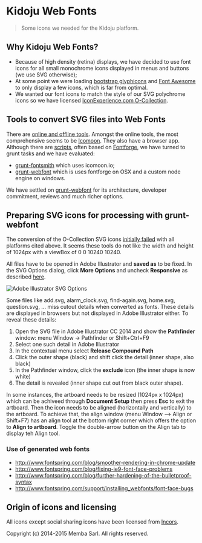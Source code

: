 # Kidoju Web Fonts

>  Some icons we needed for the Kidoju platform.

## Why Kidoju Web Fonts?

- Because of high density (retina) displays, we have decided to use font icons for all small monochrome icons displayed in menus and buttons (we use SVG otherwise);
- At some point we were loading [bootstrap glyphicons](http://getbootstrap.com/components/#glyphicons) and [Font Awesome](https://github.com/FortAwesome/Font-Awesome)
to only display a few icons, which is far from optimal.
- We wanted our font icons to match the style of our SVG polychrome icons so we have licensed [IconExperience.com O-Collection](http://www.iconexperience.com/o_collection/).

## Tools to convert SVG files into Web Fonts

There are [online and offline tools](http://www.queness.com/post/14873/19-most-useful-font-face-generators-for-converting-fonts-to-web-safe-fonts).
Amongst the online tools, the most comprehensive seems to be [Icomoon](https://icomoon.io/). They also have a browser app. Although there are [scripts](http://fontcustom.com/),
often based on [Fontforge](http://fontforge.org/), we have turned to grunt tasks and we have evaluated:

- [grunt-fontsmith](https://github.com/twolfson/grunt-fontsmith) which uses icomoon.io;
- [grunt-webfont](https://github.com/sapegin/grunt-webfont) which is uses fontforge on OSX and a custom node engine on windows.

We have settled on [grunt-webfont](https://github.com/sapegin/grunt-webfont) for its architecture, developer commitment, reviews and much richer options.

## Preparing SVG icons for processing with grunt-webfont

The conversion of the O-Collection SVG icons [initially failed](https://github.com/sapegin/grunt-webfont/issues/191) with all platforms cited above.
It seems these tools do not like the width and height of 1024px with a viewBox of 0 0 10240 10240.

All files have to be opened in Adobe Illustrator and **saved as** to be fixed. In the SVG Options dialog,
click **More Options** and uncheck **Responsive** as described [here](https://forums.adobe.com/message/6092196).

![Adobe Illustrator SVG Options](https://forums.adobe.com/servlet/JiveServlet/downloadImage/2-6092196-546222/450-577/Screen+Shot+2014-01-16+at+5.27.49+AM.png)

Some files like add.svg, alarm_clock.svg, find-again.svg, home.svg, question.svg, ... miss cutout details when converted as fonts.
These details are displayed in browsers but not displayed in Adobe Illustrator either. To reveal these details:

1. Open the SVG file in Adobe Illustrator CC 2014 and show the **Pathfinder** window: menu Window -> Pathfinder or Shift+Ctrl+F9
2. Select one such detail in Adobe Illustrator
3. In the contextual menu select **Release Compound Path**
4. Click the outer shape (black) and shift click the detail (inner shape, also black)
5. In the Pathfinder window, click the **exclude** icon (the inner shape is now white)
6. The detail is revealed (inner shape cut out from black outer shape).

In some instances, the artboard needs to be resized (1024px x 1024px) which can be achiveed through **Document Setup** then press **Esc** to exit the artboard. 
Then the icon needs to be aligned (horizontally and vertically) to the artboard. To achieve that, the align window (menu Window --> Align or Shift+F7)
has an align tool at the bottom right corner which offers the option to **Align to artboard**. Toggle the double-arrow button on the Align tab to display teh Align tool.

### Use of generated web fonts

- http://www.fontspring.com/blog/smoother-rendering-in-chrome-update
- http://www.fontspring.com/blog/fixing-ie9-font-face-problems
- http://www.fontspring.com/blog/further-hardening-of-the-bulletproof-syntax
- http://www.fontspring.com/support/installing_webfonts/font-face-bugs

## Origin of icons and licensing

All icons except social sharing icons have been licensed from [Incors](http://www.iconexperience.com/o_collection/license/).


Copyright (c) 2014-2015 Memba Sarl. All rights reserved.